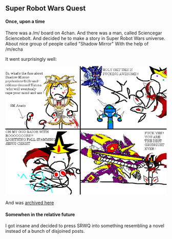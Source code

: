 ## Super Robot Wars Quest

#### Once, upon a time
There was a /m/ board on 4chan. And there was a man, called Sciencegar Sciencebolt. And decided he to make a story in Super Robot Wars universe.
About nice group of people called "Shadow Mirror"
With the help of /m/echa

It went surprisingly well:

![alt text](images/SRWQ_Hand.png  "The sum of it")

And was [archived here](http://teamphantomtiger.blogspot.ru/2010/02/srw-quest-sciencegar-sciencebolt-joint.html)

#### Somewhen in the relative future
I got insane and decided to press SRWQ into something resembling a novel instead of a bunch of disjoined posts.
